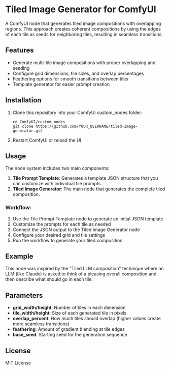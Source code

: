 # Tiled Image Generator for ComfyUI

A ComfyUI node that generates tiled image compositions with overlapping regions. This approach creates coherent compositions by using the edges of each tile as seeds for neighboring tiles, resulting in seamless transitions.

## Features

- Generate multi-tile image compositions with proper overlapping and seeding
- Configure grid dimensions, tile sizes, and overlap percentages
- Feathering options for smooth transitions between tiles
- Template generator for easier prompt creation

## Installation

1. Clone this repository into your ComfyUI custom_nodes folder:
   ```
   cd ComfyUI/custom_nodes
   git clone https://github.com/YOUR_USERNAME/tiled-image-generator.git
   ```

2. Restart ComfyUI or reload the UI

## Usage

The node system includes two main components:

1. **Tile Prompt Template**: Generates a template JSON structure that you can customize with individual tile prompts.
2. **Tiled Image Generator**: The main node that generates the complete tiled composition.

### Workflow:

1. Use the Tile Prompt Template node to generate an initial JSON template
2. Customize the prompts for each tile as needed
3. Connect the JSON output to the Tiled Image Generator node
4. Configure your desired grid and tile settings
5. Run the workflow to generate your tiled composition

## Example

This node was inspired by the "Tiled LLM composition" technique where an LLM (like Claude) is asked to think of a pleasing overall composition and then describe what should go in each tile.

## Parameters

- **grid_width/height**: Number of tiles in each dimension
- **tile_width/height**: Size of each generated tile in pixels
- **overlap_percent**: How much tiles should overlap (higher values create more seamless transitions)
- **feathering**: Amount of gradient blending at tile edges
- **base_seed**: Starting seed for the generation sequence

## License

MIT License